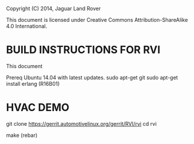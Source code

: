 Copyright (C) 2014, Jaguar Land Rover

This document is licensed under Creative Commons
Attribution-ShareAlike 4.0 International.

# BUILD INSTRUCTIONS FOR RVI #
This document 

Prereq 
Ubuntu 14.04 with latest updates.
sudo apt-get git 
sudo apt-get install erlang  (R16B01)

# 
# HVAC DEMO

git clone https://gerrit.automotivelinux.org/gerrit/RVI/rvi
cd rvi

make
(rebar)
